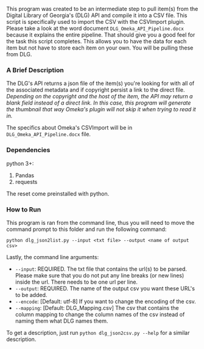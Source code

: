 This program was created to be an intermediate step to pull item(s) from the Digital Library of Georgia's (DLG) API and compile it into a CSV file. This script is specifically used to import the CSV with the CSVImport plugin. Please take a look at the word document `DLG_Omeka_API_Pipeline.docx` because it explains the entire pipeline. That should give you a good feel for the task this script completes. This allows you to have the data for each item but not have to store each item on your own. You will be pulling these from DLG. 


### A Brief Description
The DLG's API returns a json file of the item(s) you're looking for with all of the
associated metadata and if copyright persist a link to the direct file. *Depending
on the copyright and the host of the item, the API may return a blank field instead
of a direct link. In this case, this program will generate the thumbnail that way
Omeka's plugin will not skip it when trying to read it in.*

The specifics about Omeka's CSVImport will be in `DLG_Omeka_API_Pipeline.docx` file.

### Dependencies
python 3+:
  1. Pandas
  2. requests

The reset come preinstalled with python.


### How to Run
This program is ran from the command line, thus you will need to move the command
prompt to this folder and run the following command:

`python dlg_json2list.py --input <txt file> --output <name of output csv>`

Lastly, the command line arguments:
  * `--input`: REQUIRED. The txt file that contains the url(s) to be parsed. Please make sure that you do not put any line breaks (or new lines) inside the url. There needs to be one url per line.
  * `--output`: REQUIRED. The name of the output csv you want these URL's to be added.
  * `--encode`: [Default: utf-8] If you want to change the encoding of the csv.
  * `--mapping`: [Default: DLG_Mapping.csv] The csv that contains the column mapping to change the column names of the csv instead of naming them what DLG names them.

To get a description, just run `python dlg_json2csv.py --help` for a similar description.
